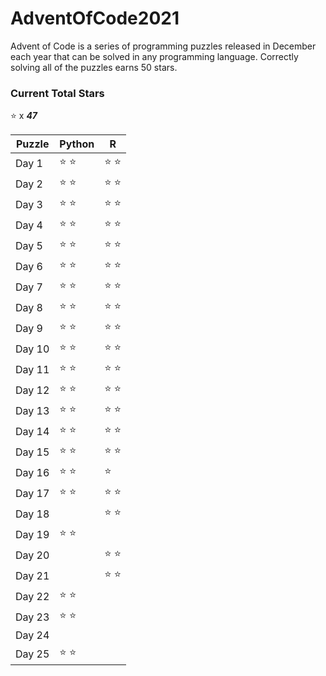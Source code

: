 # AdventOfCode2021
Advent of Code is a series of programming puzzles released in December each year that can be solved in any programming language. Correctly solving all of the puzzles earns 50 stars.

### Current Total Stars
:star: x ***47***

| Puzzle | Python | R |
|--------|--------|---|
| Day 1 | :star: :star: | :star: :star: |
| Day 2 | :star: :star: | :star: :star: |
| Day 3 | :star: :star: | :star: :star: |
| Day 4 | :star: :star: | :star: :star: |
| Day 5 | :star: :star: | :star: :star: | 
| Day 6 | :star: :star: | :star: :star: | 
| Day 7 | :star: :star: | :star: :star: | 
| Day 8 | :star: :star: | :star: :star: | 
| Day 9 | :star: :star: | :star: :star: | 
| Day 10 | :star: :star: |  :star: :star: |
| Day 11 | :star: :star: | :star: :star: | 
| Day 12 | :star: :star: | :star: :star: | 
| Day 13 | :star: :star: | :star: :star: | 
| Day 14 | :star: :star: | :star: :star: | 
| Day 15 | :star: :star: | :star: :star: | 
| Day 16 | :star: :star: | :star: | 
| Day 17 | :star: :star: | :star: :star: | 
| Day 18 | | :star: :star: |
| Day 19 | :star: :star: | 
| Day 20 | | :star: :star: |
| Day 21 | | :star: :star: |
| Day 22 | :star: :star: | 
| Day 23 | :star: :star: | 
| Day 24 | 
| Day 25 | :star: :star: | 